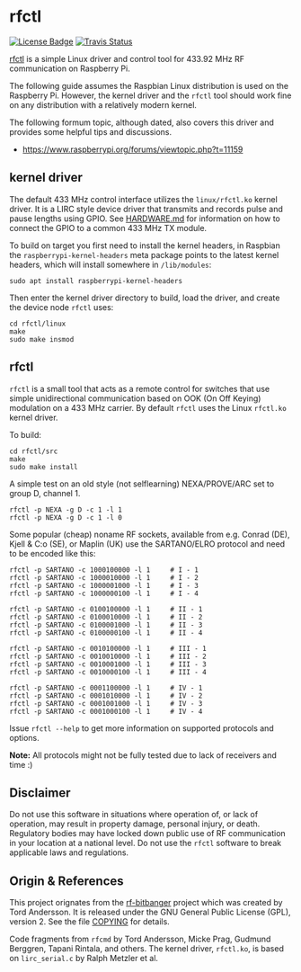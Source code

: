 rfctl
=====
[![License Badge][]][License] [![Travis Status][]][Travis]

[rfctl][] is a simple Linux driver and control tool for 433.92 MHz RF
communication on Raspberry Pi.

The following guide assumes the Raspbian Linux distribution is used on
the Raspberry Pi.  However, the kernel driver and the `rfctl` tool
should work fine on any distribution with a relatively modern kernel.

The following formum topic, although dated, also covers this driver and
provides some helpful tips and discussions.

- https://www.raspberrypi.org/forums/viewtopic.php?t=11159


kernel driver
-------------

The default 433 MHz control interface utilizes the `linux/rfctl.ko`
kernel driver.  It is a LIRC style device driver that transmits and
records pulse and pause lengths using GPIO.  See [HARDWARE.md][] for
information on how to connect the GPIO to a common 433 MHz TX module.

To build on target you first need to install the kernel headers, in
Raspbian the `raspberrypi-kernel-headers` meta package points to the
latest kernel headers, which will install somewhere in `/lib/modules`:

    sudo apt install raspberrypi-kernel-headers

Then enter the kernel driver directory to build, load the driver, and
create the device node `rfctl` uses:

    cd rfctl/linux
    make
	sudo make insmod


rfctl
-----

`rfctl` is a small tool that acts as a remote control for switches that
use simple unidirectional communication based on OOK (On Off Keying)
modulation on a 433 MHz carrier.  By default `rfctl` uses the Linux
`rfctl.ko` kernel driver.

To build:

    cd rfctl/src
    make
    sudo make install

A simple test on an old style (not selflearning) NEXA/PROVE/ARC set to
group D, channel 1.

    rfctl -p NEXA -g D -c 1 -l 1
    rfctl -p NEXA -g D -c 1 -l 0

Some popular (cheap) noname RF sockets, available from e.g. Conrad (DE),
Kjell & C:o (SE), or Maplin (UK) use the SARTANO/ELRO protocol and need
to be encoded like this:

    rfctl -p SARTANO -c 1000100000 -l 1     # I - 1
    rfctl -p SARTANO -c 1000010000 -l 1     # I - 2
    rfctl -p SARTANO -c 1000001000 -l 1     # I - 3
    rfctl -p SARTANO -c 1000000100 -l 1     # I - 4

    rfctl -p SARTANO -c 0100100000 -l 1     # II - 1
    rfctl -p SARTANO -c 0100010000 -l 1     # II - 2
    rfctl -p SARTANO -c 0100001000 -l 1     # II - 3
    rfctl -p SARTANO -c 0100000100 -l 1     # II - 4

    rfctl -p SARTANO -c 0010100000 -l 1     # III - 1
    rfctl -p SARTANO -c 0010010000 -l 1     # III - 2
    rfctl -p SARTANO -c 0010001000 -l 1     # III - 3
    rfctl -p SARTANO -c 0010000100 -l 1     # III - 4

    rfctl -p SARTANO -c 0001100000 -l 1     # IV - 1
    rfctl -p SARTANO -c 0001010000 -l 1     # IV - 2
    rfctl -p SARTANO -c 0001001000 -l 1     # IV - 3
    rfctl -p SARTANO -c 0001000100 -l 1     # IV - 4

Issue `rfctl --help` to get more information on supported protocols and
options.

**Note:** All protocols might not be fully tested due to lack of
receivers and time :)


Disclaimer
----------

Do not use this software in situations where operation of, or lack of
operation, may result in property damage, personal injury, or death.
Regulatory bodies may have locked down public use of RF communication in
your location at a national level.  Do not use the `rfctl` software to
break applicable laws and regulations.


Origin & References
-------------------

This project orignates from the [rf-bitbanger][] project which was
created by Tord Andersson.  It is released under the GNU General Public
License (GPL), version 2.  See the file [COPYING][] for details.

Code fragments from `rfcmd` by Tord Andersson, Micke Prag, Gudmund
Berggren, Tapani Rintala, and others.  The kernel driver, `rfctl.ko`,
is based on `lirc_serial.c` by Ralph Metzler et al.

[COPYING]:       COPYING
[HARDWARE.md]:   HARDWARE.md
[rfctl]:         https://github.com/troglobit/rfctl
[rf-bitbanger]:  https://github.com/tandersson/rf-bitbanger
[License]:       https://en.wikipedia.org/wiki/GPL_license
[License Badge]: https://img.shields.io/badge/License-GPL%20v2-blue.svg
[Travis]:        https://travis-ci.org/troglobit/rfctl
[Travis Status]: https://travis-ci.org/troglobit/rfctl.png?branch=master
